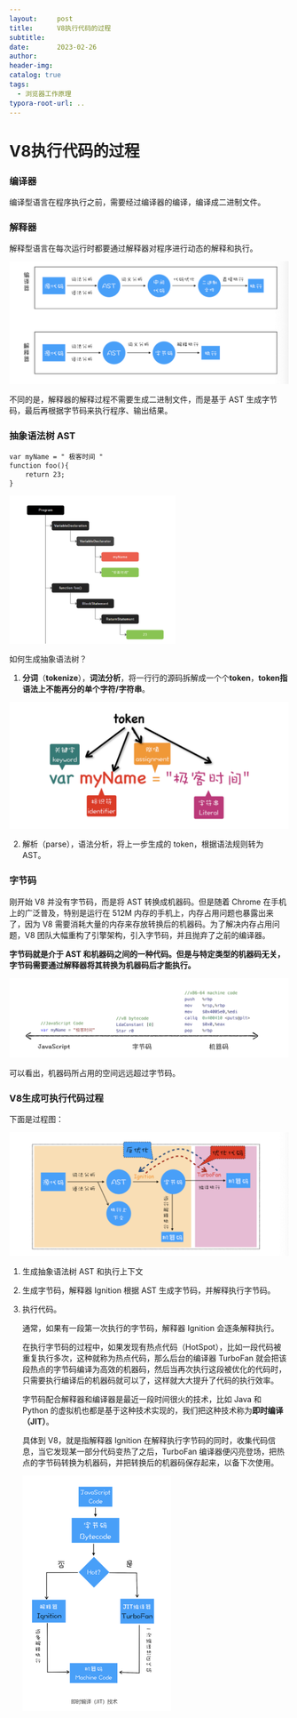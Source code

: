```yaml
---
layout:     post
title:      V8执行代码的过程
subtitle:  
date:       2023-02-26
author:     
header-img: 
catalog: true
tags:
  - 浏览器工作原理
typora-root-url: ..
---
```


# V8执行代码的过程

### 编译器

编译型语言在程序执行之前，需要经过编译器的编译，编译成二进制文件。

### 解释器

解释型语言在每次运行时都要通过解释器对程序进行动态的解释和执行。

<img src="/../img/postImage/image-20230226194901265.png" alt="image-20230226194901265" style="zoom:67%;" />

不同的是，解释器的解释过程不需要生成二进制文件，而是基于 AST 生成字节码，最后再根据字节码来执行程序、输出结果。

### 抽象语法树 AST

```
var myName = " 极客时间 "
function foo(){
 	return 23;
}
```

<img src="/../img/postImage/image-20230226195746852.png" alt="image-20230226195746852" style="zoom: 33%;" />

如何生成抽象语法树？

1. **分词**（**tokenize**），**词法分析**，将一行行的源码拆解成一个个**token**，**token指语法上不能再分的单个字符/字符串**。

<img src="/../img/postImage/image-20230226200214631.png" alt="image-20230226200214631" style="zoom: 50%;" />

2. 解析（parse），语法分析，将上一步生成的 token，根据语法规则转为 AST。

### 字节码

刚开始 V8 并没有字节码，而是将 AST 转换成机器码。但是随着 Chrome 在手机上的广泛普及，特别是运行在 512M 内存的手机上，内存占用问题也暴露出来了，因为 V8 需要消耗大量的内存来存放转换后的机器码。为了解决内存占用问题，V8 团队大幅重构了引擎架构，引入字节码，并且抛弃了之前的编译器。

**字节码就是介于 AST 和机器码之间的一种代码。但是与特定类型的机器码无关，字节码需要通过解释器将其转换为机器码后才能执行。**

![image-20230226202350876](/../img/postImage/image-20230226202350876.png)

可以看出，机器码所占用的空间远远超过字节码。

### V8生成可执行代码过程

下面是过程图：

<img src="/../img/postImage/image-20230226195455416.png" alt="image-20230226195455416" style="zoom:67%;" />

1. 生成抽象语法树 AST 和执行上下文

2. 生成字节码，解释器 Ignition 根据 AST 生成字节码，并解释执行字节码。

3. 执行代码。

    通常，如果有一段第一次执行的字节码，解释器 Ignition 会逐条解释执行。

    在执行字节码的过程中，如果发现有热点代码（HotSpot），比如一段代码被重复执行多次，这种就称为热点代码，那么后台的编译器 TurboFan 就会把该段热点的字节码编译为高效的机器码，然后当再次执行这段被优化的代码时，只需要执行编译后的机器码就可以了，这样就大大提升了代码的执行效率。

    字节码配合解释器和编译器是最近一段时间很火的技术，比如 Java 和 Python 的虚拟机也都是基于这种技术实现的，我们把这种技术称为**即时编译（JIT）**。

    具体到 V8，就是指解释器 Ignition 在解释执行字节码的同时，收集代码信息，当它发现某一部分代码变热了之后，TurboFan 编译器便闪亮登场，把热点的字节码转换为机器码，并把转换后的机器码保存起来，以备下次使用。

    <img src="/../img/postImage/image-20230226202707265.png" alt="image-20230226202707265" style="zoom:50%;" />